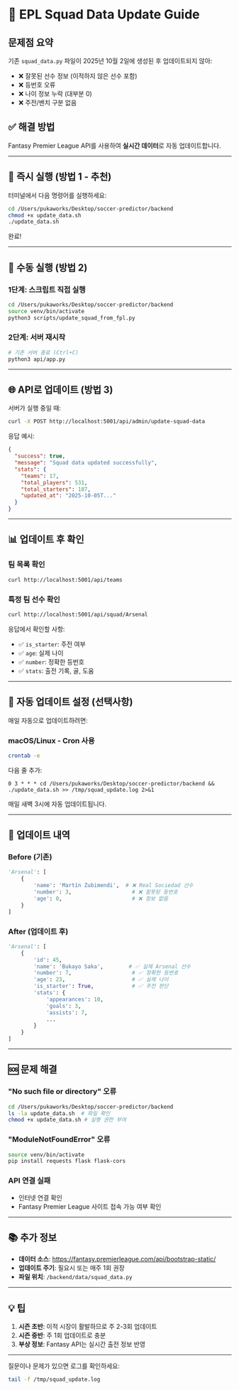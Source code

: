 # 🔄 EPL Squad Data Update Guide

## 문제점 요약

기존 `squad_data.py` 파일이 2025년 10월 2일에 생성된 후 업데이트되지 않아:
- ❌ 잘못된 선수 정보 (이적하지 않은 선수 포함)
- ❌ 등번호 오류
- ❌ 나이 정보 누락 (대부분 0)
- ❌ 주전/벤치 구분 없음

## ✅ 해결 방법

Fantasy Premier League API를 사용하여 **실시간 데이터**로 자동 업데이트합니다.

---

## 🚀 즉시 실행 (방법 1 - 추천)

터미널에서 다음 명령어를 실행하세요:

```bash
cd /Users/pukaworks/Desktop/soccer-predictor/backend
chmod +x update_data.sh
./update_data.sh
```

완료!

---

## 🔧 수동 실행 (방법 2)

### 1단계: 스크립트 직접 실행

```bash
cd /Users/pukaworks/Desktop/soccer-predictor/backend
source venv/bin/activate
python3 scripts/update_squad_from_fpl.py
```

### 2단계: 서버 재시작

```bash
# 기존 서버 종료 (Ctrl+C)
python3 api/app.py
```

---

## 🌐 API로 업데이트 (방법 3)

서버가 실행 중일 때:

```bash
curl -X POST http://localhost:5001/api/admin/update-squad-data
```

응답 예시:
```json
{
  "success": true,
  "message": "Squad data updated successfully",
  "stats": {
    "teams": 17,
    "total_players": 531,
    "total_starters": 187,
    "updated_at": "2025-10-05T..."
  }
}
```

---

## 📊 업데이트 후 확인

### 팀 목록 확인
```bash
curl http://localhost:5001/api/teams
```

### 특정 팀 선수 확인
```bash
curl http://localhost:5001/api/squad/Arsenal
```

응답에서 확인할 사항:
- ✅ `is_starter`: 주전 여부
- ✅ `age`: 실제 나이
- ✅ `number`: 정확한 등번호
- ✅ `stats`: 출전 기록, 골, 도움

---

## 🔁 자동 업데이트 설정 (선택사항)

매일 자동으로 업데이트하려면:

### macOS/Linux - Cron 사용

```bash
crontab -e
```

다음 줄 추가:
```
0 3 * * * cd /Users/pukaworks/Desktop/soccer-predictor/backend && ./update_data.sh >> /tmp/squad_update.log 2>&1
```

매일 새벽 3시에 자동 업데이트됩니다.

---

## 📝 업데이트 내역

### Before (기존)
```python
'Arsenal': [
    {
        'name': 'Martín Zubimendi',  # ❌ Real Sociedad 선수
        'number': 3,                   # ❌ 잘못된 등번호
        'age': 0,                      # ❌ 정보 없음
    }
]
```

### After (업데이트 후)
```python
'Arsenal': [
    {
        'id': 45,
        'name': 'Bukayo Saka',        # ✅ 실제 Arsenal 선수
        'number': 7,                   # ✅ 정확한 등번호
        'age': 23,                     # ✅ 실제 나이
        'is_starter': True,            # ✅ 주전 판단
        'stats': {
            'appearances': 10,
            'goals': 3,
            'assists': 7,
            ...
        }
    }
]
```

---

## 🆘 문제 해결

### "No such file or directory" 오류
```bash
cd /Users/pukaworks/Desktop/soccer-predictor/backend
ls -la update_data.sh  # 파일 확인
chmod +x update_data.sh # 실행 권한 부여
```

### "ModuleNotFoundError" 오류
```bash
source venv/bin/activate
pip install requests flask flask-cors
```

### API 연결 실패
- 인터넷 연결 확인
- Fantasy Premier League 사이트 접속 가능 여부 확인

---

## 📚 추가 정보

- **데이터 소스**: https://fantasy.premierleague.com/api/bootstrap-static/
- **업데이트 주기**: 필요시 또는 매주 1회 권장
- **파일 위치**: `/backend/data/squad_data.py`

---

## 💡 팁

1. **시즌 초반**: 이적 시장이 활발하므로 주 2-3회 업데이트
2. **시즌 중반**: 주 1회 업데이트로 충분
3. **부상 정보**: Fantasy API는 실시간 출전 정보 반영

---

질문이나 문제가 있으면 로그를 확인하세요:
```bash
tail -f /tmp/squad_update.log
```
